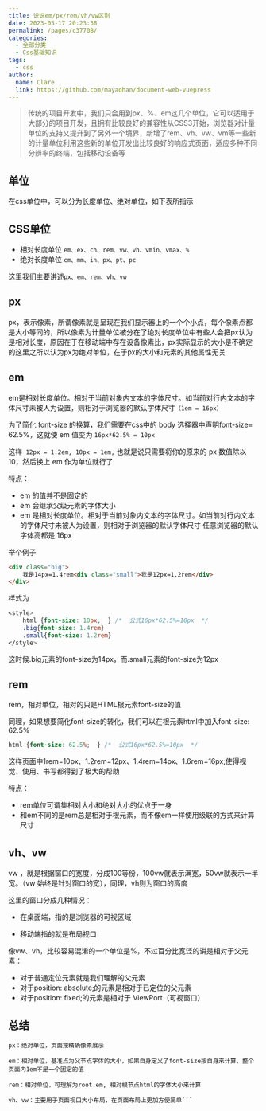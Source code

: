 ```yaml
---
title: 说说em/px/rem/vh/vw区别
date: 2023-05-17 20:23:38
permalink: /pages/c37708/
categories: 
  - 全部分类
  - Css基础知识
tags: 
  - css
author: 
  name: Clare
  link: https://github.com/mayaohan/document-web-vuepress
---
```


> 传统的项目开发中，我们只会用到px、%、em这几个单位，它可以适用于大部分的项目开发，且拥有比较良好的兼容性从CSS3开始，浏览器对计量单位的支持又提升到了另外一个境界，新增了rem、vh、vw、vm等一些新的计量单位利用这些新的单位开发出比较良好的响应式页面，适应多种不同分辨率的终端，包括移动设备等

<!-- more -->

单位
----
在css单位中，可以分为长度单位、绝对单位，如下表所指示

CSS单位	
-------
+ 相对长度单位	```em、ex、ch、rem、vw、vh、vmin、vmax、%```
+ 绝对长度单位	```cm、mm、in、px、pt、pc```

这里我们主要讲述```px、em、rem、vh、vw```

px
---
px，表示像素，所谓像素就是呈现在我们显示器上的一个个小点，每个像素点都是大小等同的，所以像素为计量单位被分在了绝对长度单位中有些人会把px认为是相对长度，原因在于在移动端中存在设备像素比，px实际显示的大小是不确定的这里之所以认为px为绝对单位，在于px的大小和元素的其他属性无关

em
--
em是相对长度单位。相对于当前对象内文本的字体尺寸。如当前对行内文本的字体尺寸未被人为设置，则相对于浏览器的默认字体尺寸```（1em = 16px）```

为了简化 font-size 的换算，我们需要在css中的 body 选择器中声明font-size= 62.5%，这就使 em 值变为 ```16px*62.5% = 10px```

这样``` 12px = 1.2em, 10px = 1em,``` 也就是说只需要将你的原来的 px 数值除以 10，然后换上 em 作为单位就行了

特点：

+ em 的值并不是固定的
+ em 会继承父级元素的字体大小
+ em 是相对长度单位。相对于当前对象内文本的字体尺寸。如当前对行内文本的字体尺寸未被人为设置，则相对于浏览器的默认字体尺寸
任意浏览器的默认字体高都是 16px

举个例子
```html
<div class="big">
    我是14px=1.4rem<div class="small">我是12px=1.2rem</div>
</div>
```
样式为
```css
<style>
    html {font-size: 10px;  } /*  公式16px*62.5%=10px  */  
    .big{font-size: 1.4rem}
    .small{font-size: 1.2rem}
</style>
```
这时候.big元素的font-size为14px，而.small元素的font-size为12px

rem
---
rem，相对单位，相对的只是HTML根元素font-size的值

同理，如果想要简化font-size的转化，我们可以在根元素html中加入font-size: 62.5%
```css
html {font-size: 62.5%;  } /*  公式16px*62.5%=10px  */ 
```

这样页面中1rem=10px、1.2rem=12px、1.4rem=14px、1.6rem=16px;使得视觉、使用、书写都得到了极大的帮助

特点：

+ rem单位可谓集相对大小和绝对大小的优点于一身
+ 和em不同的是rem总是相对于根元素，而不像em一样使用级联的方式来计算尺寸

vh、vw
------
vw ，就是根据窗口的宽度，分成100等份，100vw就表示满宽，50vw就表示一半宽。（vw 始终是针对窗口的宽），同理，vh则为窗口的高度

这里的窗口分成几种情况：

+ 在桌面端，指的是浏览器的可视区域

+ 移动端指的就是布局视口

像vw、vh，比较容易混淆的一个单位是%，不过百分比宽泛的讲是相对于父元素：

+ 对于普通定位元素就是我们理解的父元素
+ 对于position: absolute;的元素是相对于已定位的父元素
+ 对于position: fixed;的元素是相对于 ViewPort（可视窗口）


总结
----

```
px：绝对单位，页面按精确像素展示

em：相对单位，基准点为父节点字体的大小，如果自身定义了font-size按自身来计算，整个页面内1em不是一个固定的值

rem：相对单位，可理解为root em, 相对根节点html的字体大小来计算

vh、vw：主要用于页面视口大小布局，在页面布局上更加方便简单```


